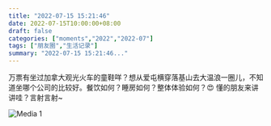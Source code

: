 ```yaml
---
title: "2022-07-15 15:21:46"
date: 2022-07-15T10:00:00+08:00
draft: false
categories: ["moments","2022","2022-07"]
tags: ["朋友圈","生活记录"]
summary: "2022-07-15 15:21:46..."
---
```


万票有坐过加拿大观光火车的童鞋咩？想从爱屯横穿落基山去大温浪一圈儿，不知道坐哪个公司的比较好。餐饮如何？睡房如何？整体体验如何？😍 懂的朋友来讲讲哇？言射言射~

![Media 1](/Moments/photos/2022-07-15/202207151521460.jpg)

